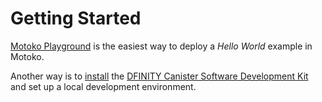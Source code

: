 # Getting Started

[Motoko Playground](http://localhost:3000/getting-started/motoko-playground.html) is the easiest way to deploy a *Hello World* example in Motoko. 

Another way is to [install](http://localhost:3000/getting-started/installation.html) the [DFINITY Canister Software Development Kit](https://github.com/dfinity/sdk) and set up a local development environment.